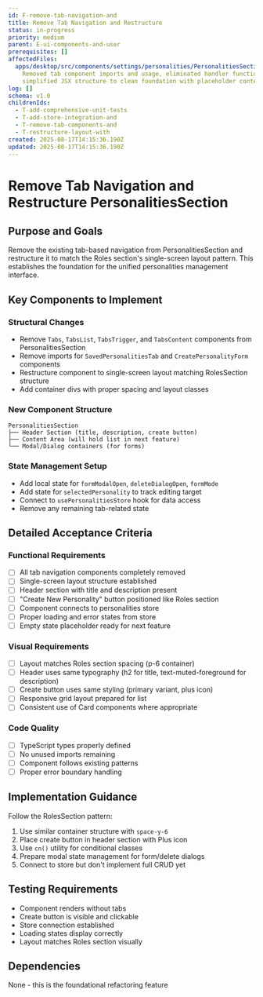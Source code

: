 ```yaml
---
id: F-remove-tab-navigation-and
title: Remove Tab Navigation and Restructure
status: in-progress
priority: medium
parent: E-ui-components-and-user
prerequisites: []
affectedFiles:
  apps/desktop/src/components/settings/personalities/PersonalitiesSection.tsx:
    Removed tab component imports and usage, eliminated handler functions,
    simplified JSX structure to clean foundation with placeholder content area
log: []
schema: v1.0
childrenIds:
  - T-add-comprehensive-unit-tests
  - T-add-store-integration-and
  - T-remove-tab-components-and
  - T-restructure-layout-with
created: 2025-08-17T14:15:36.190Z
updated: 2025-08-17T14:15:36.190Z
---
```


# Remove Tab Navigation and Restructure PersonalitiesSection

## Purpose and Goals

Remove the existing tab-based navigation from PersonalitiesSection and restructure it to match the Roles section's single-screen layout pattern. This establishes the foundation for the unified personalities management interface.

## Key Components to Implement

### Structural Changes

- Remove `Tabs`, `TabsList`, `TabsTrigger`, and `TabsContent` components from PersonalitiesSection
- Remove imports for `SavedPersonalitiesTab` and `CreatePersonalityForm` components
- Restructure component to single-screen layout matching RolesSection structure
- Add container divs with proper spacing and layout classes

### New Component Structure

```tsx
PersonalitiesSection
├── Header Section (title, description, create button)
├── Content Area (will hold list in next feature)
└── Modal/Dialog containers (for forms)
```

### State Management Setup

- Add local state for `formModalOpen`, `deleteDialogOpen`, `formMode`
- Add state for `selectedPersonality` to track editing target
- Connect to `usePersonalitiesStore` hook for data access
- Remove any remaining tab-related state

## Detailed Acceptance Criteria

### Functional Requirements

- [ ] All tab navigation components completely removed
- [ ] Single-screen layout structure established
- [ ] Header section with title and description present
- [ ] "Create New Personality" button positioned like Roles section
- [ ] Component connects to personalities store
- [ ] Proper loading and error states from store
- [ ] Empty state placeholder ready for next feature

### Visual Requirements

- [ ] Layout matches Roles section spacing (p-6 container)
- [ ] Header uses same typography (h2 for title, text-muted-foreground for description)
- [ ] Create button uses same styling (primary variant, plus icon)
- [ ] Responsive grid layout prepared for list
- [ ] Consistent use of Card components where appropriate

### Code Quality

- [ ] TypeScript types properly defined
- [ ] No unused imports remaining
- [ ] Component follows existing patterns
- [ ] Proper error boundary handling

## Implementation Guidance

Follow the RolesSection pattern:

1. Use similar container structure with `space-y-6`
2. Place create button in header section with Plus icon
3. Use `cn()` utility for conditional classes
4. Prepare modal state management for form/delete dialogs
5. Connect to store but don't implement full CRUD yet

## Testing Requirements

- Component renders without tabs
- Create button is visible and clickable
- Store connection established
- Loading states display correctly
- Layout matches Roles section visually

## Dependencies

None - this is the foundational refactoring feature
